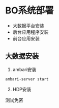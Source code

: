 # BO系统部署
- 大数据平台安装
- 后台应用程序安装
- 前台应用安装
## 大数据安装
1. ambari安装
```shell
ambari-server start
```
2. HDP安装

测试免密